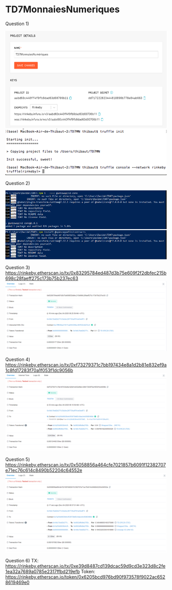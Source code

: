 # TD7MonnaiesNumeriques

Question 1)

![Alt text](https://github.com/ThibautBaudry/TD7MonnaiesNumeriques/blob/main/Configure%20Infura.png?raw=true "Optional Title")
![Alt text](https://github.com/ThibautBaudry/TD7MonnaiesNumeriques/blob/main/Configure%20Truffle.png?raw=true "Optional Title")

Question 2)

![Alt text](https://github.com/ThibautBaudry/TD7MonnaiesNumeriques/blob/main/uniswap%201.png?raw=true "Optional Title")
![Alt text](https://github.com/ThibautBaudry/TD7MonnaiesNumeriques/blob/main/openzeppelin.png?raw=true "Optional Title")

Question 3)
https://rinkeby.etherscan.io/tx/0x83295784ed487d3b75e609f2f2dbfec215b698c28faeff275c173b75b237ec63
![Alt text](https://github.com/ThibautBaudry/TD7MonnaiesNumeriques/blob/main/claim%20tokes.png?raw=true "Optional Title")

Question 4)
https://rinkeby.etherscan.io/tx/0xf73279371c7bb197434e8a1d2b81e832ef9a1c8fd17283f70a1f053f1dc9056b
![Alt text](https://github.com/ThibautBaudry/TD7MonnaiesNumeriques/blob/main/swap%20tokes.png?raw=true "Optional Title")

Question 5) https://rinkeby.etherscan.io/tx/0x5058856a464cfe7021857b6091f12382707e71ec76c614c8490b52204c64552e
![Alt text](https://github.com/ThibautBaudry/TD7MonnaiesNumeriques/blob/main/liquidity.png?raw=true "Optional Title")

Question 6) 
TX: https://rinkeby.etherscan.io/tx/0xe39d8487cd139dcac59d9cd3e323d8c2fe1ea32a7689a0785e2317ffbd219efb
Token: https://rinkeby.etherscan.io/token/0x6205bcd976bd90f973578f9022ac6528619469e0
